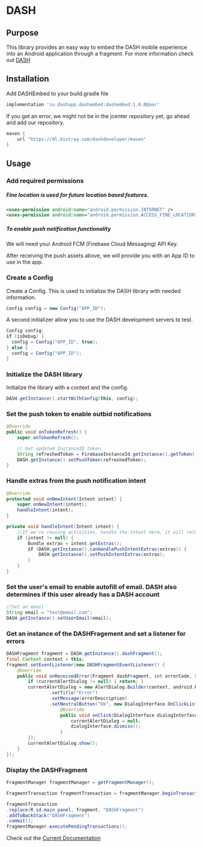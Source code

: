# DASH

## Purpose

This library provides an easy way to embed the DASH mobile experience into an Android application through a fragment. For more information check out [DASH](http://www.dashapp.io)

## Installation

Add DASHEmbed to your build.gradle file

```groovy
implementation 'io.dashapp.dashembed:dashembed:1.0.0@aar'
```

If you get an error, we might not be in the jcenter repository yet, go ahead and add our repository.

```groovy
maven {
    url "https://dl.bintray.com/dashdeveloper/maven"
}
```

## Usage

### Add required permissions

##### Fine location is used for future location based features.

```xml
<uses-permission android:name="android.permission.INTERNET" />
<uses-permission android:name="android.permission.ACCESS_FINE_LOCATION" />
```

##### To enable push notification functionality

We will need your Android FCM (Firebase Cloud Messaging) API Key.

After receiving the push assets above, we will provide you with an App ID to use in the app.

### Create a Config

Create a Config. This is used to initialize the DASH library with needed information.

```java
Config config = new Config("APP_ID");
```

A second initializer allow you to use the DASH development servers to test.

```java
Config config;
if (isDebug) {
  config = Config("APP_ID", true);
} else {
  config = Config("APP_ID");
}
```

### Initialize the DASH library

Initialize the library with a context and the config.

```java
DASH.getInstance().startWithConfig(this, config);
```

### Set the push token to enable outbid notifications

```java
@Override
public void onTokenRefresh() {
    super.onTokenRefresh();

    // Get updated InstanceID token.
    String refreshedToken = FirebaseInstanceId.getInstance().getToken();
    DASH.getInstance().setPushToken(refreshedToken);
}
```

### Handle extras from the push notification intent

```java
@Override
protected void onNewIntent(Intent intent) {
    super.onNewIntent(intent);
    handleIntent(intent);
}

private void handleIntent(Intent intent) {
    //If we're reusing activities, handle the intent here, it will reload the DASH interface
    if (intent != null) {
        Bundle extras = intent.getExtras();
        if (DASH.getInstance().canHandlePushIntentExtras(extras)) {
            DASH.getInstance().setPushIntentExtras(extras);
        }
    }
}
```

### Set the user's email to enable autofill of email. DASH also determines if this user already has a DASH account

```java
//Set an email
String email = "test@email.com";
DASH.getInstance().setUserEmail(email);
```

### Get an instance of the DASHFragement and set a listener for errors

```java
DASHFragment fragment = DASH.getInstance().dashFragment();
final Context context = this;
fragment.setEventListener(new DASHFragmentEventListener() {
    @Override
    public void onReceivedError(Fragment dashFragment, int errorCode, String errorDescription) {
        if (currentAlertDialog != null) { return; }
        currentAlertDialog = new AlertDialog.Builder(context, android.R.style.Theme_Material_Dialog_Alert)
                .setTitle("Error")
                .setMessage(errorDescription)
                .setNeutralButton("Ok", new DialogInterface.OnClickListener() {
                    @Override
                    public void onClick(DialogInterface dialogInterface, int i) {
                        currentAlertDialog = null;
                        dialogInterface.dismiss();
                    }
        });
        currentAlertDialog.show();
    }
});
```

### Display the  DASHFragment

```java
FragmentManager fragmentManager = getFragmentManager();

FragmentTransaction fragmentTransaction = fragmentManager.beginTransaction();

fragmentTransaction
.replace(R.id.main_panel, fragment, "DASHFragment")
.addToBackStack("DASHFragment")
.commit();
fragmentManager.executePendingTransactions();
```

Check out the [Current Documentation](https://github.com/DashAuction/Android-DASHEmbed/raw/master/Documentation/DASHAuctions_V1.pdf)
